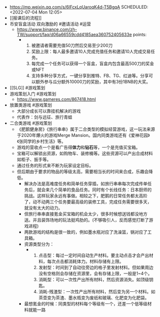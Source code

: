 - https://mp.weixin.qq.com/s/6lFcxLqUaroqK4d-T5BgqA
  SCHEDULED: <2022-07-04 Mon 12:05>
- [[报课后的流程]]
- 币安盲盒活动 双向激励的 #邀请活动 #运营
	- https://www.binance.com/zh-TW/support/faq/d06a66559cdd4185aea360752405633e
	  points:
		- 1. 被邀请者需要充值50刀然后交易至少200刀
		  2. 奖励上限：每人最多邀请10人完成充值任务和邀请10人完成交易任务。
		  3. 每完成一个任务可以获得一个盲盒，盲盒内包含最高500刀的奖金 或NFT
		  4. 支持多种分享方式，一键分享到推特、FB、TG、红迪等。分享可以额外参与瓜分额外10000刀的奖励，其中有3份1BNB的大奖。
- [[SLG]] #游戏策划
- 游戏策划入门 #游戏策划
	- https://www.gameres.com/867418.html
- 放置类游戏 #游戏策划
	- 大部分成长可以靠挂机解决的游戏
	- 代表作：剑与远征、旅行青蛙
- 二合类游戏 #游戏策划
	- 《肥鹅健身房》《旅行串串》属于二合类型的模拟经营游戏，这一玩法来源于2020年爆火的游戏Merge Mansion。国内同类游戏还有《爱神花园》《张同学的乡村生活》等。
	- 游戏的营收点一个是看广告得**体力**和**钻石**等，一个是充值买宝箱。
	- 宝箱可以解锁出资源，如购物车、装修桶等。这些资源可以产出合成材料如柜子、扳手等。
	- 通过任务的形式来不断为玩家设定目标。
	- 但后期由于要求的物品的等级太高，需要相当长的时间来合成，乐趣会降低。
		- 解决办法是高难度任务和简单任务穿插，如旅行串串每次完成传单任务后，就会来几个简单的食品任务。同时有个长线任务：日本厨师的挑战。这样玩家永远有事做。相较之下，肥鹅的日常任务都太高阶了，动不动两三个任务要最高级的装修工具，完成任务需要很多天，就没有太大的动力。
		- 但旅行串串直接氪金买宝箱的机会太少，很多时候想送钱都没地方送。并且装饰场地的玩法挺鸡肋的。(不够吸引人，反而感觉打断了游戏进程)
		- 两款游戏的结构是很一致的，例如墨水瓶对应了洗澡篮，锅对应了工具箱。
		- 资源类型分为：
			- 1. 点击型：每过一定时间自动生产材料。要主动点击才会产出材料，每次点击都消耗体力。材料存储有上限。
			  2. 发射型：时间到了自动往旁边的格子里发射材料。但如果周边没有空格则会存储在资源里，会有存储上限，一般是1~4个。
			  3. 消耗型：可以一次性产出所有材料，然后资源消失。如顶级钥匙。
			  4. 消耗-残渣型：一次性产出所有材料，然后变为另一个材料。如茶壶变为茶渣、墨水瓶变为废纸和玻璃、化肥变为化肥袋。
		- 最想氪金的时候：同类型的材料每个等级有一个，还差一个低等级材料就能一路
